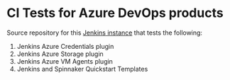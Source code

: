 # CI Tests for Azure DevOps products

Source repository for this [Jenkins instance](http://devops-ci.westcentralus.cloudapp.azure.com/) that tests the following:
1. Jenkins Azure Credentials plugin
1. Jenkins Azure Storage plugin
1. Jenkins Azure VM Agents plugin
1. Jenkins and Spinnaker Quickstart Templates
